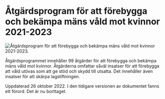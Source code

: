 # Åtgärdsprogram för att förebygga och bekämpa mäns våld mot kvinnor 2021-2023

![Åtgärdsprogram för att förebygga och bekämpa mäns våld mot kvinnor 2021-2023.](/contentassets/d47e2f2fbbfe4d7f9049b67efd12b0dc/framsida-atgardsprogrammet-infomrationsmaterial.jpg?width=150&quality=85)

Åtgärdsprogrammet innehåller 99 åtgärder för att förebygga och bekämpa mäns våld mot kvinnor. Åtgärderna omfattar såväl insatser för att förebygga att våld utövas som att ge stöd och skydd till utsatta. Det innehåller även insatser för att skärpa lagstiftningen.

Uppdaterad 26 oktober 2022. I den tidigare versionen av dokumentet fanns ett förord. Det är nu borttaget.
